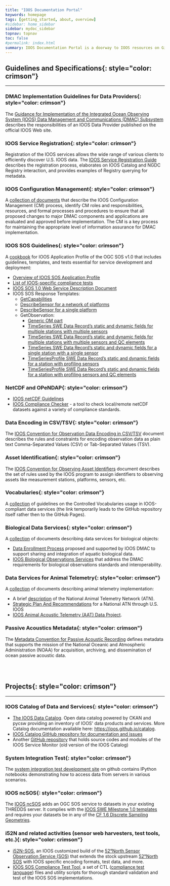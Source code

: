 ```yaml
---
title: "IOOS Documentation Portal"
keywords: homepage
tags: [getting_started, about, overview]
#sidebar: home_sidebar
sidebar: mydoc_sidebar
topnav: topnav
toc: false
#permalink: index.html
summary: IOOS Documentation Portal is a doorway to IOOS resources on GitHub and otherwise; a collection of links to the guides, conventions, procedures and templates that define the IOOS Data Management And Communication (DMAC) strategy
---
```



## **Guidelines and Specifications**{: style="color: crimson"}

* * *

### **DMAC Implementation Guidelines for Data Providers**{: style="color: crimson"}

The [Guidance for Implementation of the Integrated Ocean Observing System (IOOS) Data Management and Communications (DMAC) Subsystem](https://ioos.noaa.gov/data/contribute-data/) describes the responsibilities of an IOOS Data Provider published on the official IOOS Web site.

### **IOOS Service Registration**{: style="color: crimson"}

Registration of the IOOS services allows the wide range of various clients to efficiently discover U.S. IOOS data. The [IOOS Service Registration Guide](http://ioos.github.io/registry/) describes the registration process, elaborates on IOOS Catalog and NGDC Registry interaction, and provides examples of Registry querying for metadata. 

### **IOOS Configuration Management**{: style="color: crimson"}

A [collection of documents](http://ioos.github.io/configuration-management) that describe the IOOS Configuration Management (CM) process, identify CM roles and responsibilities, resources, and formal processes and procedures to ensure that all proposed changes to major DMAC components and applications are evaluated and approved before implementation. The CM is a key process for maintaining the appropriate level of information assurance for DMAC implementation.

### **IOOS SOS Guidelines**{: style="color: crimson"}

A [cookbook](https://ioos.github.io/sos-guidelines/index.html) for IOOS Application Profile of the OGC SOS v1.0 that includes guidelines, templates, and tests essential for service development and deployment:    

* [Overview of IOOS SOS Application Profile](https://ioos.github.io/sos-guidelines/index.html)
* [List of IOOS-specific compliance tests](https://ioos.github.io/sos-guidelines/sos-test-list-summary.html)  
* [IOOS SOS 1.0 Web Service Description Document](https://ioos.github.io/sos-guidelines/sos-wsdd-1-0.html)   
* IOOS SOS Response Templates:
  - [GetCapabilities](https://ioos.github.io/sos-guidelines/sos-getcapabilities.html/)
  - [DescribeSensor for a network of platforms](https://ioos.github.io/sos-guidelines/sml-describesensor-network.html)
  - [DescribeSensor for a single platform](https://ioos.github.io/sos-guidelines/sml-describesensor-station.html)
  - GetObservation:
     * [Generic OM part](https://ioos.github.io/sos-guidelines/om-getobservation.html)
     * [TimeSeries SWE Data Record’s static and dynamic fields for multiple stations with multiple sensors](https://ioos.github.io/sos-guidelines/swe-multistation-timeseries.html)
     * [TimeSeries SWE Data Record’s static and dynamic fields for multiple stations with multiple sensors and QC elements](https://ioos.github.io/sos-guidelines/swe-multistation-timeseries-qc.html)
     * [TimeSeries SWE Data Record’s static and dynamic fields for a single station with a single sensor](https://ioos.github.io/sos-guidelines/swe-singlestation-singleproperty-timeseries.html)
     * [TimeSeriesProfile SWE Data Record’s static and dynamic fields for a station with profiling sensors](https://ioos.github.io/sos-guidelines/swe-singlestation-timeseriesprofile.html)
     * [TimeSeriesProfile SWE Data Record’s static and dynamic fields for a station with profiling sensors and QC elements](https://ioos.github.io/sos-guidelines/swe-singlestation-timeseriesprofile-qc.html)   

### **NetCDF and OPeNDAP**{: style="color: crimson"}

* [IOOS netCDF Guidelines](https://ioos.github.io/ioos-netcdf/)
* [IOOS Compliance Checker](https://github.com/ioos/compliance-checker) - a tool to check local/remote netCDF datasets against a variety of compliance standards. 

<!-- * (https://github.com/dpsnowden/netcdf-guidelines). -->

### **Data Encoding in CSV/TSV**{: style="color: crimson"}

The [IOOS Convention for Observation Data Encoding in CSV/TSV](http://ioos.github.io/ioos-csv-tsv/) document describes the rules and constraints for encoding observation data as plain text Comma-Separated Values (CSV) or Tab-Separated Values (TSV).

### **Asset Identification**{: style="color: crimson"}

The [IOOS Convention for Observing Asset Identifiers](http://ioos.github.io/conventions-for-observing-asset-identifiers/) document describes the set of rules used by the IOOS program to assign identifiers to observing assets like measurement stations, platforms, sensors, etc.

### **Vocabularies**{: style="color: crimson"}

A [collection](https://github.com/ioos/vocabularies) of guidelines on the Controlled Vocabularies usage in IOOS-compliant data services (the link temporarily leads to the GitHub repository itself rather then to the GitHub Pages).

### **Biological Data Services**{: style="color: crimson"} 

A [collection](http://ioos.github.io/biological-data-services/) of documents describing data services for biological objects:

* [Data Enrollment Process](http://ioos.github.io/biological-data-services/biological-data-procedure/) proposed and supported by IOOS DMAC to support sharing and integration of aquatic biological data.
* [IOOS Biological Observations Services](http://ioos.github.io/biological-data-services/biological-observations/) that address the DMAC requirements for biological observations standards and interoperability.

### **Data Services for Animal Telemetry**{: style="color: crimson"}

A [collection](http://ioos.github.io/animal-telemetry/) of documents describing animal telemetry implementation: 

* A brief [description](http://ioos.github.io/animal-telemetry/about/) of the National Animal Telemetry Network (ATN). 
* [Strategic Plan And Recommendations](http://ioos.github.io/animal-telemetry/animal-telemetry-plan/) for a National ATN through U.S. IOOS
* [IOOS Animal Acoustic Telemetry (AAT) Data Project](http://ioos.github.io/animal-telemetry/aat_data_ioostech_wiki/).

### **Passive Acoustics Metadata**{: style="color: crimson"}

The [Metadata Convention for Passive Acoustic Recording](https://ioos.github.io/passive-acoustics/) defines metadata that supports the mission of the National Oceanic and Atmospheric Administration (NOAA) for acquisition, archiving, and dissemination of ocean passive acoustic data. 

<!--
# Contributing and changes

To make changes to this website and add information, see the [Website Deployment Workflow](website_deployment_workflow_updated) page. 

-->


<br><br>

## **Projects**{: style="color: crimson"}

<!-- <a name="System Integration Test"></a> -->

* * *

### **IOOS Catalog of Data and Services**{: style="color: crimson"}

* [The IOOS Data Catalog](http://data.ioos.us).  Open data catalog powered by CKAN and pycsw providing an inventory of IOOS' data products and services.  More Catalog documentation available here: https://ioos.github.io/catalog.
* [IOOS Catalog GitHub repository for documentation and issues](https://github.com/ioos/catalog)
* Another [GitHub repository](https://github.com/ioos/service-monitor) that holds source codes and modules of the IOOS Service Monitor (old version of the IOOS Catalog)

### **System Integration Test**{: style="color: crimson"}

The [system integration test development site](https://github.com/ioos/system-test) on github contains IPython notebooks demonstrating how to access data from servers in various scenarios. 

### **IOOS ncSOS**{: style="color: crimson"}

The [IOOS ncSOS](https://github.com/asascience-open/ncSOS) adds an OGC SOS service to datasets in your existing THREDDS server. It complies with the [IOOS SWE Milestone 1.0 templates](https://github.com/ioos/sos-guidelines/tree/master/template/milestone1.0) and requires your datasets be in any of the [CF 1.6 Discrete Sampling Geometries](http://cfconventions.org/Data/cf-conventions/cf-conventions-1.6/build/cf-conventions.html#discrete-sampling-geometries).

### **i52N and related activities (sensor web harvesters, test tools, etc.)**{: style="color: crimson"}

*  [i52N-SOS](http://ioos.github.io/i52n-sos/), an IOOS customized build of the [52°North Sensor Observation Service (SOS)](http://52north.org/sos) that extends the stock upstream [52°North SOS](https://github.com/52North/SOS) with IOOS specific encoding formats, test data, and more.
* [IOOS SOS Compliance Test Tool](https://github.com/ioos/ioos-sos-compliance-tests), a set of CTL ([compliance test language](http://portal.opengeospatial.org/files/?artifact_id=33085)) files and utility scripts for thorough standard validation and test of the IOOS SOS implementations.

<!-- * [IOOS SOS Validator](https://github.com/ioos/ioos-sos-validator) for simple schema validation of SOS responses and templates --> 

<br><br>

